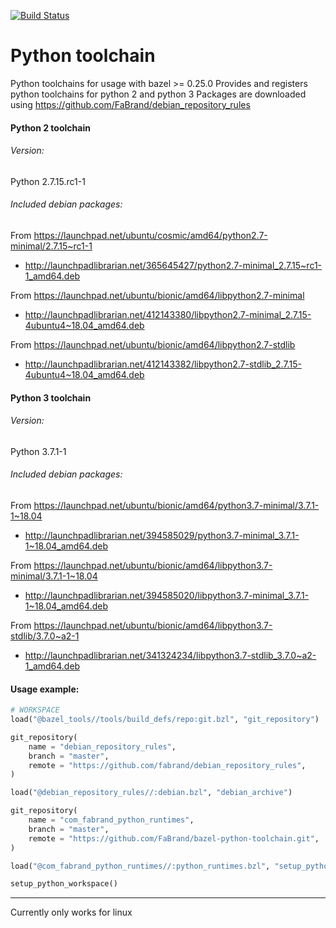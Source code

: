 [![Build Status](https://travis-ci.com/FaBrand/bazel_python_toolchain.svg?branch=master)](https://travis-ci.com/FaBrand/bazel_python_toolchain)
# Python toolchain
Python toolchains for usage with bazel >= 0.25.0
Provides and registers python toolchains for python 2 and python 3
Packages are downloaded using https://github.com/FaBrand/debian_repository_rules


#### Python 2 toolchain
###### Version:
Python 2.7.15.rc1-1
###### Included debian packages:
From https://launchpad.net/ubuntu/cosmic/amd64/python2.7-minimal/2.7.15~rc1-1
- http://launchpadlibrarian.net/365645427/python2.7-minimal_2.7.15~rc1-1_amd64.deb

From https://launchpad.net/ubuntu/bionic/amd64/libpython2.7-minimal
- http://launchpadlibrarian.net/412143380/libpython2.7-minimal_2.7.15-4ubuntu4~18.04_amd64.deb

From https://launchpad.net/ubuntu/bionic/amd64/libpython2.7-stdlib
- http://launchpadlibrarian.net/412143382/libpython2.7-stdlib_2.7.15-4ubuntu4~18.04_amd64.deb

#### Python 3 toolchain
###### Version:
Python 3.7.1-1
###### Included debian packages:
From https://launchpad.net/ubuntu/bionic/amd64/python3.7-minimal/3.7.1-1~18.04
- http://launchpadlibrarian.net/394585029/python3.7-minimal_3.7.1-1~18.04_amd64.deb

From https://launchpad.net/ubuntu/bionic/amd64/libpython3.7-minimal/3.7.1-1~18.04
- http://launchpadlibrarian.net/394585020/libpython3.7-minimal_3.7.1-1~18.04_amd64.deb

From https://launchpad.net/ubuntu/bionic/amd64/libpython3.7-stdlib/3.7.0~a2-1
- http://launchpadlibrarian.net/341324234/libpython3.7-stdlib_3.7.0~a2-1_amd64.deb


#### Usage example:
```python
# WORKSPACE
load("@bazel_tools//tools/build_defs/repo:git.bzl", "git_repository")

git_repository(
    name = "debian_repository_rules",
    branch = "master",
    remote = "https://github.com/fabrand/debian_repository_rules",
)

load("@debian_repository_rules//:debian.bzl", "debian_archive")

git_repository(
    name = "com_fabrand_python_runtimes",
    branch = "master",
    remote = "https://github.com/FaBrand/bazel-python-toolchain.git",
)

load("@com_fabrand_python_runtimes//:python_runtimes.bzl", "setup_python_workspace")

setup_python_workspace()
```

-------------------------------------------------------------------------

Currently only works for linux
